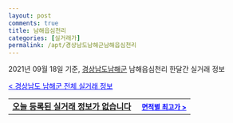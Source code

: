 ```yaml
---
layout: post
comments: true
title: 남해읍심천리
categories: [실거래가]
permalink: /apt/경상남도남해군남해읍심천리
---
```


2021년 09월 18일 기준, <a href="/apt/경상남도남해군">경상남도남해군</a> 남해읍심천리 한달간 실거래 정보

<a style="color: blue;" href="/apt/경상남도남해군">< 경상남도 남해군 전체 실거래 정보</a>
<!---- start ---->
<table>
  <tr>
    <td colspan="4" style="font-weight: bold;"><a href="/apt/경상남도남해군남해읍심천리{name_without_space}">오늘 등록된 실거래 정보가 없습니다</a> &nbsp;&nbsp;&nbsp; <a style="color: blue; font-size: smaller;" href="/apt/경상남도남해군남해읍심천리{name_without_space}">면적별 최고가 ></a></td>
  </tr>
    
</table>
<!---- end ---->
    